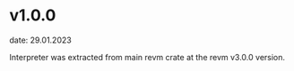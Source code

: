 # v1.0.0
date: 29.01.2023

Interpreter was extracted from main revm crate at the revm v3.0.0 version.